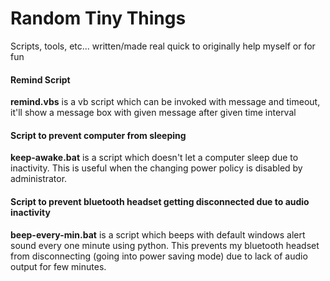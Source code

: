 # Random Tiny Things
Scripts, tools, etc... written/made real quick to originally help myself or for fun

#### Remind Script
**remind.vbs** is a vb script which can be invoked with message and timeout, it'll show a message box with given message after given time interval

#### Script to prevent computer from sleeping
**keep-awake.bat** is a script which doesn't let a computer sleep due to inactivity. This is useful when the changing power policy is disabled by administrator.

#### Script to prevent bluetooth headset getting disconnected due to audio inactivity 
**beep-every-min.bat** is a script which beeps with default windows alert sound every one minute using python. This prevents my bluetooth headset from disconnecting (going into power saving mode) due to lack of audio output for few minutes.
